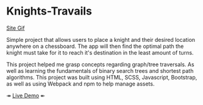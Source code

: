 # Knights-Travails
[Site Gif](./Knights_Travails.gif)
<p>
    Simple project that allows users to place a knight and their desired location anywhere on a chessboard.
    The app will then find the optimal path the knight must take for it to reach it's destination in the least
    amount of turns.
</p>
<p>
    This project helped me grasp concepts regarding graph/tree traversals. As well as learning 
    the fundamentals of binary search trees and shortest path algorithms. This project was built using HTML, SCSS, Javascript, Bootstrap,
    as well as using Webpack and npm to help manage assets. 
</p>
↠ <a href='#'>Live Demo<a/> ↞

